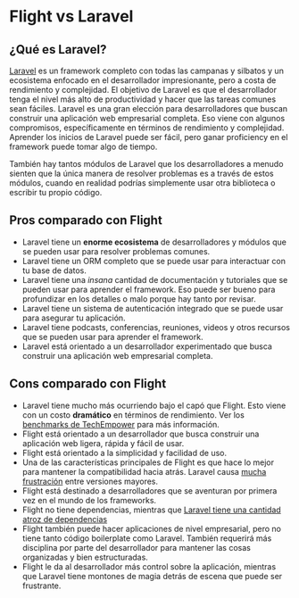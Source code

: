 # Flight vs Laravel

## ¿Qué es Laravel?
[Laravel](https://laravel.com) es un framework completo con todas las campanas y silbatos y un ecosistema enfocado en el desarrollador impresionante, 
pero a costa de rendimiento y complejidad. El objetivo de Laravel es que el desarrollador tenga el nivel más alto de 
productividad y hacer que las tareas comunes sean fáciles. Laravel es una gran elección para desarrolladores que buscan construir una 
aplicación web empresarial completa. Eso viene con algunos compromisos, específicamente en términos de rendimiento y 
complejidad. Aprender los inicios de Laravel puede ser fácil, pero ganar proficiency en el framework puede tomar algo de 
tiempo. 

También hay tantos módulos de Laravel que los desarrolladores a menudo sienten que la única manera de resolver problemas es a través 
de estos módulos, cuando en realidad podrías simplemente usar otra biblioteca o escribir tu propio código.

## Pros comparado con Flight

- Laravel tiene un **enorme ecosistema** de desarrolladores y módulos que se pueden usar para resolver problemas comunes.
- Laravel tiene un ORM completo que se puede usar para interactuar con tu base de datos.
- Laravel tiene una _insana_ cantidad de documentación y tutoriales que se pueden usar para aprender el framework. Eso puede ser bueno para profundizar en los detalles o malo porque hay tanto por revisar.
- Laravel tiene un sistema de autenticación integrado que se puede usar para asegurar tu aplicación.
- Laravel tiene podcasts, conferencias, reuniones, videos y otros recursos que se pueden usar para aprender el framework.
- Laravel está orientado a un desarrollador experimentado que busca construir una aplicación web empresarial completa.

## Cons comparado con Flight

- Laravel tiene mucho más ocurriendo bajo el capó que Flight. Esto viene con un costo **dramático** en términos de
  rendimiento. Ver los [benchmarks de TechEmpower](https://www.techempower.com/benchmarks/#hw=ph&test=fortune&section=data-r22&l=zik073-cn3) 
  para más información.
- Flight está orientado a un desarrollador que busca construir una aplicación web ligera, rápida y fácil de usar.
- Flight está orientado a la simplicidad y facilidad de uso.
- Una de las características principales de Flight es que hace lo mejor para mantener la compatibilidad hacia atrás. Laravel causa [mucha frustración](https://www.google.com/search?q=laravel+breaking+changes+major+version+complaints&sca_esv=6862a9c407df8d4e&sca_upv=1&ei=t72pZvDeI4ivptQP1qPMwQY&ved=0ahUKEwiwlurYuNCHAxWIl4kEHdYRM2gQ4dUDCBA&uact=5&oq=laravel+breaking+changes+major+version+complaints&gs_lp=Egxnd3Mtd2l6LXNlcnAiMWxhcmF2ZWwgYnJlYWtpbmcgY2hhbmdlcyBtYWpvciB2ZXJzaW9uIGNvbXBsYWludHMyChAAGLADGNYEGEcyChAAGLADGNYEGEcyChAAGLADGNYEGEcyChAAGLADGNYEGEcyChAAGLADGNYEGEcyChAAGLADGNYEGEcyChAAGLADGNYEGEdIjAJQAFgAcAF4AZABAJgBAKABAKoBALgBA8gBAJgCAaACB5gDAIgGAZAGCJIHATGgBwA&sclient=gws-wiz-serp) entre versiones mayores.
- Flight está destinado a desarrolladores que se aventuran por primera vez en el mundo de los frameworks.
- Flight no tiene dependencias, mientras que [Laravel tiene una cantidad atroz de dependencias](https://github.com/laravel/framework/blob/12.x/composer.json)
- Flight también puede hacer aplicaciones de nivel empresarial, pero no tiene tanto código boilerplate como Laravel.
  También requerirá más disciplina por parte del desarrollador para mantener las cosas organizadas y bien estructuradas.
- Flight le da al desarrollador más control sobre la aplicación, mientras que Laravel tiene montones de magia detrás de escena que puede ser frustrante.